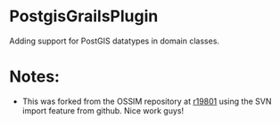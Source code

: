 # PostgisGrailsPlugin

Adding support for PostGIS datatypes in domain classes.

# Notes:

* This was forked from the OSSIM repository at [r19801] using the SVN import
  feature from github.  Nice work guys!

[r19801]: http://svn.osgeo.org/ossim/!svn/bc/19801/omar/plugins/postgis/
